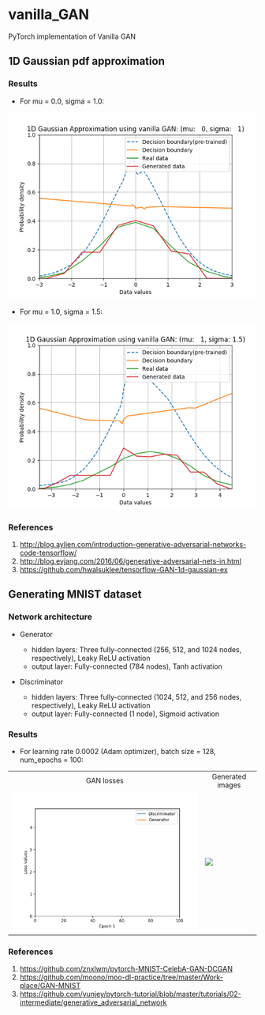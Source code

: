 # vanilla_GAN
PyTorch implementation of Vanilla GAN

## 1D Gaussian pdf approximation
### Results
* For mu = 0.0, sigma = 1.0:
<img src = '1D_Gaussian_GAN_results/1D_Gaussian_mu_0_sigma_1.png'>

* For mu = 1.0, sigma = 1.5:
<img src = '1D_Gaussian_GAN_results/1D_Gaussian_mu_1_sigma_1.5.png'>

### References
1. http://blog.aylien.com/introduction-generative-adversarial-networks-code-tensorflow/
2. http://blog.evjang.com/2016/06/generative-adversarial-nets-in.html
3. https://github.com/hwalsuklee/tensorflow-GAN-1d-gaussian-ex

## Generating MNIST dataset
### Network architecture
* Generator
    * hidden layers: Three fully-connected (256, 512, and 1024 nodes, respectively), Leaky ReLU activation
    * output layer: Fully-connected (784 nodes), Tanh activation

* Discriminator
    * hidden layers: Three fully-connected (1024, 512, and 256 nodes, respectively), Leaky ReLU activation
    * output layer: Fully-connected (1 node), Sigmoid activation

### Results
* For learning rate 0.0002 (Adam optimizer), batch size = 128, num_epochs = 100:
<table align='center'>
<tr align='center'>
<td> GAN losses</td>
<td> Generated images</td>
</tr>
<tr>
<td><img src = 'MNIST_GAN_results/MNIST_GAN_losses_epochs_100.gif'>
<td><img src = 'MNIST_GAN_results/MNIST_GAN_epochs_100.gif'>
</tr>
</table>

### References
1. https://github.com/znxlwm/pytorch-MNIST-CelebA-GAN-DCGAN
2. https://github.com/moono/moo-dl-practice/tree/master/Work-place/GAN-MNIST
3. https://github.com/yunjey/pytorch-tutorial/blob/master/tutorials/02-intermediate/generative_adversarial_network


